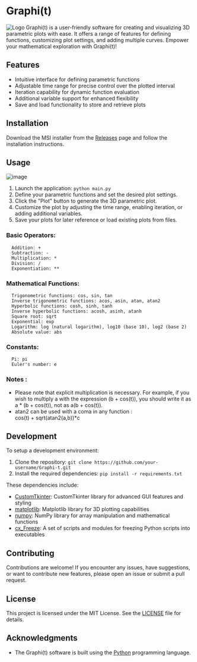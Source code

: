 # Graphi(t)

![Logo](https://github.com/ninicksicard/Graphi-t-/assets/31396919/7cf71cce-077f-4667-a187-062d9bf675aa)
Graphi(t) is a user-friendly software for creating and visualizing 3D parametric plots with ease. It offers a range of features for defining functions, customizing plot settings, and adding multiple curves. Empower your mathematical exploration with Graphi(t)!

## Features

- Intuitive interface for defining parametric functions
- Adjustable time range for precise control over the plotted interval
- Iteration capability for dynamic function evaluation
- Additional variable support for enhanced flexibility
- Save and load functionality to store and retrieve plots

## Installation

Download the MSI installer from the [Releases](https://github.com/ninicksicard/Graphi-t-/releases) page and follow the installation instructions.

## Usage

![image](https://github.com/ninicksicard/Graphi-t-/assets/31396919/3644f5e3-68c0-46ba-94a5-e5b6449bd42a)

1. Launch the application: `python main.py`
2. Define your parametric functions and set the desired plot settings.
3. Click the "Plot" button to generate the 3D parametric plot.
4. Customize the plot by adjusting the time range, enabling iteration, or adding additional variables.
5. Save your plots for later reference or load existing plots from files.

### Basic Operators:

      Addition: +
      Subtraction: -
      Multiplication: *
      Division: /
      Exponentiation: **

### Mathematical Functions:

      Trigonometric functions: cos, sin, tan
      Inverse trigonometric functions: acos, asin, atan, atan2
      Hyperbolic functions: cosh, sinh, tanh
      Inverse hyperbolic functions: acosh, asinh, atanh
      Square root: sqrt
      Exponential: exp
      Logarithm: log (natural logarithm), log10 (base 10), log2 (base 2)
      Absolute value: abs

### Constants:
      Pi: pi
      Euler's number: e

### Notes : 
- Please note that explicit multiplication is necessary. For example, if you wish to multiply a with the expression (b + cos(t)), you should write it as a * (b + cos(t)), not as a(b + cos(t)).
- atan2 can be used with a coma in any function :  
      cos(t) + sqrt(atan2(a,b))*c

## Development

To setup a development environment:

1. Clone the repository: `git clone https://github.com/your-username/Graphi-t.git`
2. Install the required dependencies: `pip install -r requirements.txt`

These dependencies include:
- [CustomTkinter](https://github.com/TomSchimansky/CustomTkinter): CustomTkinter library for advanced GUI features and styling
- [matplotlib](https://matplotlib.org/): Matplotlib library for 3D plotting capabilities
- [numpy](https://numpy.org/): NumPy library for array manipulation and mathematical functions
- [cx_Freeze](https://pypi.org/project/cx-Freeze/): A set of scripts and modules for freezing Python scripts into executables

## Contributing

Contributions are welcome! If you encounter any issues, have suggestions, or want to contribute new features, please open an issue or submit a pull request.

## License

This project is licensed under the MIT License. See the [LICENSE](LICENSE) file for details.

## Acknowledgments

- The Graphi(t) software is built using the [Python](https://www.python.org/) programming language.
